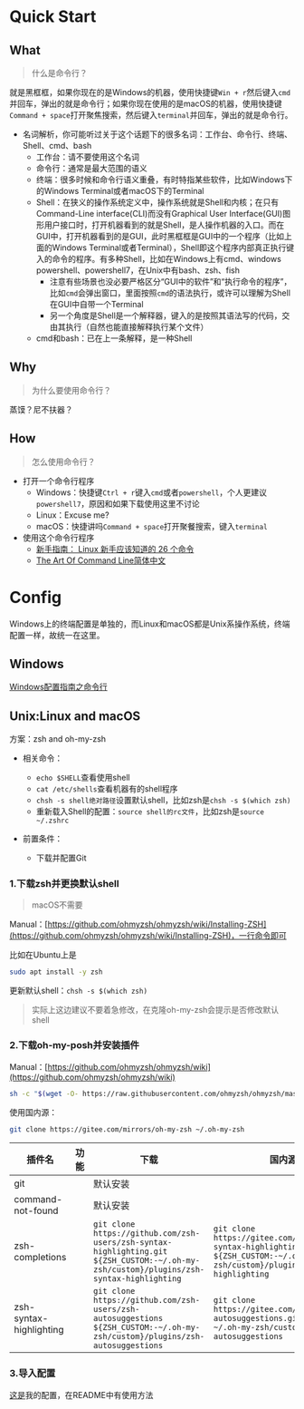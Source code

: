 # Quick Start

## What
>什么是命令行？

就是黑框框，如果你现在的是Windows的机器，使用快捷键`Win + r`然后键入`cmd`并回车，弹出的就是命令行；如果你现在使用的是macOS的机器，使用快捷键`Command + space`打开聚焦搜索，然后键入`terminal`并回车，弹出的就是命令行。

+ 名词解析，你可能听过关于这个话题下的很多名词：工作台、命令行、终端、Shell、cmd、bash
	+ 工作台：请不要使用这个名词
	+ 命令行：通常是最大范围的语义
	+ 终端：很多时候和命令行语义重叠，有时特指某些软件，比如Windows下的Windows Terminal或者macOS下的Terminal
	+ Shell：在狭义的操作系统定义中，操作系统就是Shell和内核；在只有Command-Line interface(CLI)而没有Graphical User Interface(GUI)图形用户接口时，打开机器看到的就是Shell，是人操作机器的入口。而在GUI中，打开机器看到的是GUI，此时黑框框是GUI中的一个程序（比如上面的Windows Terminal或者Terminal），Shell即这个程序内部真正执行键入的命令的程序。有多种Shell，比如在Windows上有cmd、windows powershell、powershell7，在Unix中有bash、zsh、fish
		+ 注意有些场景也没必要严格区分“GUI中的软件”和“执行命令的程序”，比如`cmd`会弹出窗口，里面按照`cmd`的语法执行，或许可以理解为Shell在GUI中自带一个Terminal
		+ 另一个角度是Shell是一个解释器，键入的是按照其语法写的代码，交由其执行（自然也能直接解释执行某个文件）
	+ cmd和bash：已在上一条解释，是一种Shell

## Why
>为什么要使用命令行？

蒸馍？尼不扶器？

## How
>怎么使用命令行？

+ 打开一个命令行程序
	+ Windows：快捷键`Ctrl + r`键入`cmd`或者`powershell`，个人更建议`powershell7`，原因和如果下载使用这里不讨论
	+ Linux：Excuse me?
	+ macOS：快捷讲吗`Command + space`打开聚餐搜索，键入`terminal`
+ 使用这个命令行程序
	+ [新手指南： Linux 新手应该知道的 26 个命令](https://linux.cn/article-6160-1.html)
	+ [The Art Of Command Line简体中文](https://github.com/jlevy/the-art-of-command-line/blob/master/README-zh.md)

# Config
Windows上的终端配置是单独的，而Linux和macOS都是Unix系操作系统，终端配置一样，故统一在这里。

## Windows

[Windows配置指南之命令行](./WindowsConfigGuide.md#5命令行)

## Unix:Linux and macOS

方案：zsh and oh-my-zsh

+ 相关命令：
    + `echo $SHELL`查看使用shell
    + `cat /etc/shells`查看机器有的shell程序
    + `chsh -s shell绝对路径`设置默认shell，比如zsh是`chsh -s $(which zsh)`
    + 重新载入Shell的配置：`source shell的rc文件`，比如zsh是`source ~/.zshrc`

+ 前置条件：
    + 下载并配置Git

### 1.下载zsh并更换默认shell
>macOS不需要

Manual：[https://github.com/ohmyzsh/ohmyzsh/wiki/Installing-ZSH](https://github.com/ohmyzsh/ohmyzsh/wiki/Installing-ZSH)，一行命令即可

比如在Ubuntu上是
```bash
sudo apt install -y zsh
```

更新默认shell：`chsh -s $(which zsh)`
>实际上这边建议不要着急修改，在克隆oh-my-zsh会提示是否修改默认shell

### 2.下载oh-my-posh并安装插件

Manual：[https://github.com/ohmyzsh/ohmyzsh/wiki](https://github.com/ohmyzsh/ohmyzsh/wiki)

```bash
sh -c "$(wget -O- https://raw.githubusercontent.com/ohmyzsh/ohmyzsh/master/tools/install.sh)"
```

使用国内源：
```bash
git clone https://gitee.com/mirrors/oh-my-zsh ~/.oh-my-zsh
```

| 插件名                     | 功能  | 下载                                                                                                                                      | 国内源下载                                                                                                                                    |
| ----------------------- | --- | --------------------------------------------------------------------------------------------------------------------------------------- | ---------------------------------------------------------------------------------------------------------------------------------------- |
| git                     |     | 默认安装                                                                                                                                    |                                                                                                                                          |
| command-not-found       |     | 默认安装                                                                                                                                    |                                                                                                                                          |
| zsh-completions         |     | `git clone https://github.com/zsh-users/zsh-syntax-highlighting.git ${ZSH_CUSTOM:-~/.oh-my-zsh/custom}/plugins/zsh-syntax-highlighting` | `git clone https://gitee.com/Annihilater/zsh-syntax-highlighting.git ${ZSH_CUSTOM:-~/.oh-my-zsh/custom}/plugins/zsh-syntax-highlighting` |
| zsh-syntax-highlighting |     | `git clone https://github.com/zsh-users/zsh-autosuggestions ${ZSH_CUSTOM:-~/.oh-my-zsh/custom}/plugins/zsh-autosuggestions`             | `git clone https://gitee.com/phpxxo/zsh-autosuggestions.git ${ZSH_CUSTOM:-~/.oh-my-zsh/custom}/plugins/zsh-autosuggestions`              |

### 3.导入配置

[这是](https://github.com/zweix123/unix-config)我的配置，在README中有使用方法
